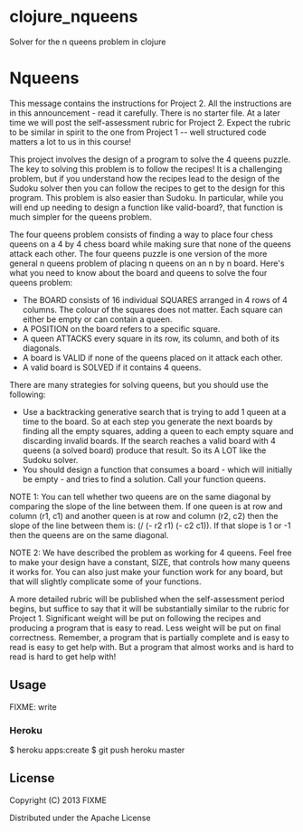 clojure_nqueens
===============

Solver for the n queens problem in clojure

# Nqueens

 This message contains the instructions for Project 2. All the instructions are in this announcement - read it carefully. There is no starter file. At a later time we will post the self-assessment rubric for Project 2. Expect the rubric to be similar in spirit to the one from Project 1 -- well structured code matters a lot to us in this course!

 This project involves the design of a program to solve the 4 queens puzzle. The key to solving this problem is to follow the recipes! It is a challenging problem, but if you understand how the recipes lead to the design of the Sudoku solver then you can follow the recipes to get to the design for this program. This problem is also easier than Sudoku. In particular, while you will end up needing to design a function like valid-board?, that function is much simpler for the queens problem.

 The four queens problem consists of finding a way to place four chess queens on a 4 by 4 chess board while making sure that none of the queens attack each other. The four queens puzzle is one version of the more general n queens problem of placing n queens on an n by n board. Here's what you need to know about the board and queens to solve the four queens problem:

 - The BOARD consists of 16 individual SQUARES arranged in 4 rows of 4 columns. The colour of the squares does not matter. Each square can either be empty or can contain a queen.
 - A POSITION on the board refers to a specific square.
 - A queen ATTACKS every square in its row, its column, and both of its diagonals.
 - A board is VALID if none of the queens placed on it attack each other.
 - A valid board is SOLVED if it contains 4 queens.

 There are many strategies for solving queens, but you should use the following:

 - Use a backtracking generative search that is trying to add 1 queen at a time to the board. So at each step you generate the next boards by finding all the empty squares, adding a queen to each empty square and discarding invalid boards. If the search reaches a valid board with 4 queens (a solved board) produce that result. So its A LOT like the Sudoku solver.
 - You should design a function that consumes a board - which will initially be empty - and tries to find a solution. Call your function queens.

NOTE 1: You can tell whether two queens are on the same diagonal by comparing the slope of the line between them. If one queen is at row and column (r1, c1) and another queen is at row and column (r2, c2) then the slope of the line between them is: (/ (- r2 r1) (- c2 c1)). If that slope is 1 or -1 then the queens are on the same diagonal.

NOTE 2: We have described the problem as working for 4 queens. Feel free to make your design have a constant, SIZE, that controls how many queens it works for. You can also just make your function work for any board, but that will slightly complicate some of your functions.

A more detailed rubric will be published when the self-assessment period begins, but suffice to say that it will be substantially similar to the rubric for Project 1. Significant weight will be put on following the recipes and producing a program that is easy to read. Less weight will be put on final correctness. Remember, a program that is partially complete and is easy to read is easy to get help with. But a program that almost works and is hard to read is hard to get help with!

## Usage

FIXME: write

### Heroku

   $ heroku apps:create
   $ git push heroku master

## License

Copyright (C) 2013 FIXME

Distributed under the Apache License
